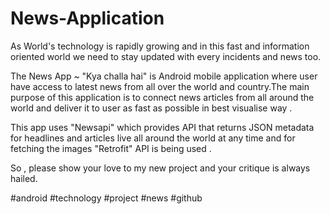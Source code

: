 # News-Application
As World's technology is rapidly growing and in this fast and information oriented world we need to stay updated with every incidents and news too.

The News App ~ "Kya challa hai" is Android mobile application where user have access to latest news from all over the world and country.The main purpose of this application is to connect news articles from all around the world and deliver it to user as fast as possible in best visualise way .

This app uses "Newsapi" which provides API that returns JSON metadata for headlines and articles live all around the world at any time and for fetching the images "Retrofit" API is being used .

So , please show your love to my new project and your critique is always hailed.

#android #technology #project #news #github
